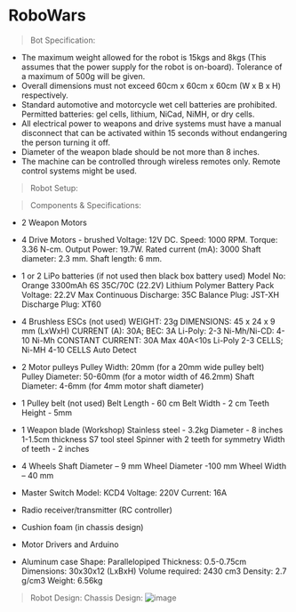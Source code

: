 # 	RoboWars

> Bot Specification:

- The maximum weight allowed for the robot is 15kgs and 8kgs (This assumes that the power supply for the robot is on-board). Tolerance of a maximum of 500g will be given.
- Overall dimensions must not exceed 60cm x 60cm x 60cm (W x B x H) respectively.
- Standard automotive and motorcycle wet cell batteries are prohibited. Permitted batteries: gel cells, lithium, NiCad, NiMH, or dry cells.
- All electrical power to weapons and drive systems must have a manual disconnect that can be activated within 15 seconds without endangering the person turning it off.
- Diameter of the weapon blade should be not more than 8 inches.
- The machine can be controlled through wireless remotes only. Remote control systems might be used.

> Robot Setup:

  > Components & Specifications:
  - 2 Weapon Motors 
  - 4 Drive Motors - brushed 
    Voltage: 12V DC.
    Speed: 1000 RPM.
    Torque: 3.36 N-cm.
    Output Power: 19.7W.
    Rated current (mA): 3000
    Shaft diameter: 2.3 mm.
    Shaft length: 6 mm.

 - 1 or 2 LiPo batteries (if not used then black box battery used)
    Model No: Orange 3300mAh 6S 35C/70C (22.2V) Lithium Polymer Battery Pack
    Voltage: 22.2V
    Max Continuous Discharge: 35C
    Balance Plug: JST-XH
    Discharge Plug: XT60

  - 4 Brushless ESCs (not used)
    WEIGHT: 23g
    DIMENSIONS: 45 x 24 x 9 mm (LxWxH)
    CURRENT (A): 30A; BEC: 3A
    Li-Poly: 2-3
    Ni-Mh/Ni-CD: 4-10 Ni-Mh
    CONSTANT CURRENT: 30A Max 40A<10s
    Li-Poly 2-3 CELLS; Ni-MH 4-10 CELLS Auto Detect

  - 2 Motor pulleys 
    Pulley Width: 
            20mm (for a 20mm wide pulley belt)
    Pulley Diameter: 
            50-60mm (for a motor width of 46.2mm)
    Shaft Diameter: 
            4-6mm (for 4mm motor shaft diameter)
       
   - 1 Pulley belt (not used)
    Belt Length - 60 cm
    Belt Width - 2 cm
    Teeth Height - 5mm
   
  - 1 Weapon blade (Workshop)
    Stainless steel - 3.2kg
    Diameter - 8 inches
    1-1.5cm thickness
    S7 tool steel
    Spinner with 2 teeth for symmetry
    Width of teeth - 2 inches

  - 4 Wheels
    Shaft Diameter – 9 mm
    Wheel Diameter -100 mm
    Wheel Width – 40 mm

  - Master Switch
    Model: KCD4
    Voltage: 220V
    Current: 16A

  - Radio receiver/transmitter (RC controller)
  - Cushion foam (in chassis design) 
  - Motor Drivers and Arduino
  - Aluminum case
    Shape: Parallelopiped
    Thickness: 0.5-0.75cm
    Dimensions: 30x30x12 (LxBxH)
    Volume required: 2430 cm3
    Density: 2.7 g/cm3
    Weight: 6.56kg

> Robot Design:
  > Chassis Design:
    ![image](https://user-images.githubusercontent.com/105040967/209374772-2be91d63-fc71-49b6-ad87-2d45c08faede.png)

  


